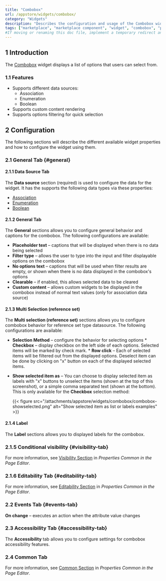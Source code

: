```yaml
---
title: "Combobox"
url: /appstore/widgets/combobox/
category: "Widgets"
description: "Describes the configuration and usage of the Combobox widget, which is available in the Mendix Marketplace."
tags: ["marketplace", "marketplace component", "widget", "combobox", "platform support"]
#If moving or renaming this doc file, implement a temporary redirect and let the respective team know they should update the URL in the product. See Mapping to Products for more details.
---
```


## 1 Introduction

The [Combobox](https://marketplace.mendix.com/link/component/xxx) widget displays a list of options that users can select from.

### 1.1 Features

* Supports different data sources:
    * Association
    * Enumeration
    * Boolean
* Supports custom content rendering
* Supports options filtering for quick selection

## 2 Configuration

The following sections will describe the different available widget properties and how to configure the widget using them.

### 2.1 General Tab {#general}

#### 2.1.1 Data Source Tab

The **Data source** section (required) is used to configure the data for the widget. It has the supports the following data types via these properties:

* [Association](/refguide/association-source/)
* [Enumeration](/refguide/enumerations/)
* [Boolean](/refguide/boolean-expressions/)

#### 2.1.2 General Tab

The **General** sections allows you to configure general behavior and captions for the combobox. The following configurations are available:

* **Placeholder text** – captions that will be displayed when there is no data being selected
* **Filter type** – allows the user to type into the input and filter displayable options on the combobox
* **No options text** – captions that will be used when filter results are empty, or shown when there is no data displayed in the combobox's options
* **Clearable** – if enabled, this allows selected data to be cleared
* **Custom content** – allows custom widgets to be displayed in the combobox instead of normal text values (only for association data source)

#### 2.1.3 Multi Selection (reference set)

The **Multi selection (reference set)** sections allows you to configure combobox behavior for reference set type datasource. The following configurations are available:

* **Selection Method** – configure the behavior for selecting options
        * **Checkbox** – display checkbox on the left side of each options. Selected items will be marked by check mark.
        * **Row click** – Each of selected items will be filtered out from the displayed options. Deselect item can be done by clicking on "x" button on each of the displayed selected items.
* **Show selected item as** – You can choose to display selected item as labels with "x" buttons to unselect the items (shown at the top of this screenshot), or a simple comma separated text (shown at the bottom). This is only available for the **Checkbox** selection method:

    {{< figure src="/attachments/appstore/widgets/combobox/combobox-showselected.png" alt="Show selected item as list or labels examples" >}}

#### 2.1.4 Label

The **Label** sections allows you to displayed labels for the combobox.

### 2.1.5 Conditional visibility {#visibility-tab}

For more information, see [Visibility Section](/refguide/common-widget-properties/#visibility-properties) in *Properties Common in the Page Editor*.

### 2.1.6 Editability Tab {#editability-tab}

For more information, see [Editability Section](/refguide/common-widget-properties/#editability) in *Properties Common in the Page Editor*.

### 2.2 Events Tab {#events-tab}

**On change** – executes an action when the attribute value changes


### 2.3 Accessibility Tab {#accessibility-tab}

The **Accessibility** tab allows you to configure settings for combobox accessibility features.

### 2.4 Common Tab

For more information, see [Common Section](/refguide/common-widget-properties/#common-properties) in *Properties Common in the Page Editor*.
